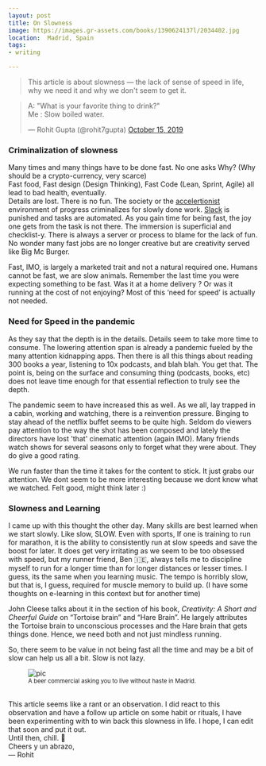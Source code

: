 ```yaml
---
layout: post
title: On Slowness
image: https://images.gr-assets.com/books/1390624137l/2034402.jpg
location:  Madrid, Spain
tags:
- writing

---
```

> This article is about slowness — the lack of sense of speed in life, why we need it and why we don't seem to get it. 

<blockquote class="twitter-tweet"><p lang="en" dir="ltr">A: &quot;What is your favorite thing to drink?&quot;<br>Me : Slow boiled water.</p>&mdash; Rohit Gupta (@rohit7gupta) <a href="https://twitter.com/rohit7gupta/status/1184028467421155328?ref_src=twsrc%5Etfw">October 15, 2019</a></blockquote> <script async src="https://platform.twitter.com/widgets.js" charset="utf-8"></script> 

### Criminalization of slowness

Many times and many things have to be done fast. No one asks Why? (Why should be a crypto-currency, very scarce)
<br>
Fast food, Fast design (Design Thinking), Fast Code (Lean, Sprint, Agile) all lead to bad health, eventually. 
<br>
Details are lost. There is no fun. The society or the [accelertionist](https://www.theguardian.com/world/2017/may/11/accelerationism-how-a-fringe-philosophy-predicted-the-future-we-live-in) environment of progress criminalizes for slowly done work. [Slack](https://fs.blog/2021/05/slack/) is punished and tasks are automated. As you gain time for being fast, the joy one gets from the task is not there. The immersion is superficial and checklist-y. There is always a server or process to blame for the lack of fun. No wonder many fast jobs are no longer creative but are creativity served like Big Mc Burger.

Fast, IMO, is largely a marketed trait and not a natural required one. Humans cannot be fast, we are slow animals. Remember the last time you were expecting something to be fast. Was it at a home delivery ? Or was it running at the cost of not enjoying? Most of this ‘need for speed’ is actually not needed.  


### Need for Speed in the pandemic

As they say that the depth is in the details. Details seem to take more time to consume. The lowering attention span is already a pandemic fueled by the many attention kidnapping apps. Then there is all this things about reading 300 books a year, listening to 10x podcasts, and blah blah. You get that. The point is, being on the surface and consuming thing (podcasts, books, etc) does not leave time enough for that essential reflection to truly see the depth. 

The pandemic seem to have increased this as well. As we all, lay trapped in a cabin, working and watching, there is a reinvention pressure. Binging to stay ahead of the netflix buffet seems to be quite high. Seldom do viewers pay attention to the way the shot has been composed and lately the directors have lost 'that' cinematic attention (again IMO). Many friends watch shows for several seasons only to forget what they were about. They do give a good rating. 

We run faster than the time it takes for the content to stick. It just grabs our attention. We dont seem to be more interesting because we dont know what we watched. Felt good, might think later :)

### Slowness and Learning

I came up with this thought the other day. Many skills are best learned when we start slowly. Like slow, SLOW. Even with sports, If one is training to run for marathon, it is the ability to consistently run at slow speeds and save the boost for later. It does get very irritating as we seem to be too obsessed with speed, but my runner friend, Ben 🇮🇪, always tells me to discipline myself to run for a longer time than for longer distances or lesser times. I guess, its the same when you learning music. The tempo is horribly slow, but that is, I guess, required for muscle memory to build up. (I have some thoughts on e-learning in this context but for another time)

John Cleese talks about it in the section of his book, *Creativity: A Short and Cheerful Guide* on “Tortoise brain” and “Hare Brain”. He largely attributes the Tortoise brain to unconscious processes and the Hare brain that gets things done. Hence, we need both and not just mindless running.  

So, there seem to be value in not being fast all the time and may be a bit of slow can help us all a bit. Slow is not lazy. 

 <figure>
  <img src="https://i.imgur.com/hAlTM5x.jpg" alt="pic">
  <figcaption><small>A beer commercial asking you to live without haste in Madrid.</small></figcaption>
</figure> 
<br>
This article seems like a rant or an observation. I did react to this observation and have a follow up article on some habit or rituals, I have been experimenting with to win back this slowness in life. I hope, I can edit that soon and put it out. 
<br>
Until then, chill. 🐢

<br>
Cheers y un abrazo, <br>
— Rohit